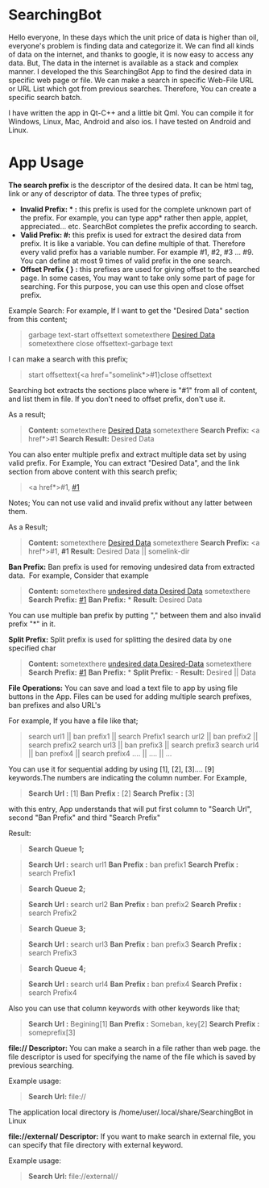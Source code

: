 # SearchingBot

Hello everyone, In these days which the unit price of data is higher than oil, everyone's problem is finding data and categorize it. We can find all kinds of data on the internet, and thanks to google, it is now easy to access any data. But, The data in the internet is available as a stack and complex manner. I developed the this SearchingBot App to find the desired data in specific web page or file. We can make a search in specific Web-File URL or URL List which got from previous searches. Therefore, You can create a specific search batch.

I have written the app in Qt-C++ and a little bit Qml. You can compile it for Windows, Linux, Mac, Android and also ios. I have tested on Android and Linux.

# App Usage

**The search prefix** 
is the descriptor of the desired data.  It can be html tag, link or any of descriptor of data. The three types of prefix;
  - **Invalid Prefix: * :** this prefix is used for the complete unknown part of the prefix. For example,  you can type app* rather then apple, applet, appreciated... etc.  SearchBot completes the prefix according to search.
  - **Valid Prefix: #:** this prefix is used for extract the desired data from prefix. It is like a variable. You can define multiple of that. Therefore every valid prefix has a variable number. For example #1, #2, #3 ... #9.  You can define at most 9 times of valid prefix in the one search.
  - **Offset Prefix { } :** this prefixes are used for giving offset to the searched page. In some cases, You may want to take only some part of page for searching. For this purpose, you can use this open and close offset prefix.

Example Search:
For example, If I want to get the "Desired Data" section from this content;

> garbage text-start offsettext sometexthere <a href="somelink-dir">Desired Data</a> sometexthere close offsettext-garbage text

I can make a search with this prefix;

>start offsettext{<a href="somelink*>#1</a>}close offsettext

Searching bot extracts the sections place where is "#1" from all of content, and list them in file. If you don't need to offset prefix, don't use it.

As a result;

>**Content:**  sometexthere <a href="somelink-dir">Desired Data</a> sometexthere
>**Search Prefix:** <a href*>#1</a>
>**Search Result:** Desired Data

You can also enter multiple prefix and extract multiple data set by using valid prefix. For Example, You can extract "Desired Data", and the link section from above content with this search prefix;

><a href*>#1</a>, <a href=#2>#1</a>

Notes; You can not use valid and invalid prefix without any latter between them.

As a Result;

>**Content:** sometexthere <a href="somelink-dir">Desired Data</a> sometexthere
>**Search Prefix:** <a href*>#1</a>, <a ref=#2>#1</a>
>**Result:** Desired Data || somelink-dir

**Ban Prefix:**
Ban prefix is used for removing undesired data from extracted data.  For example, Consider that example

>**Content:** sometexthere <a href="somelink-dir"><span> undesired data </span>Desired Data</a> sometexthere 
>**Search Prefix:** <a href=*>#1</a>
>**Ban Prefix:** <span>*</span>
>**Result:** Desired Data

You can use multiple ban prefix by putting "," between them and also invalid prefix "*" in it.

**Split Prefix:**
Split prefix is used for splitting the desired data by one specified char

>**Content:** sometexthere <a href="somelink-dir"><span> undesired data </span>Desired-Data</a> sometexthere
>**Search Prefix:** <a href=*>#1</a> 
>**Ban Prefix:** <span>*</span> 
>**Split Prefix:** -
>**Result:** Desired || Data


**File Operations:**
You can save and load a text file to app by using file buttons in the App. Files can be used for adding multiple search prefixes, ban prefixes and also URL's

For example, If you have a file like that;

>search url1 || ban prefix1 || search Prefix1
>search url2 || ban prefix2 || search prefix2
>search url3 || ban prefix3 || search prefix3
>search url4 || ban prefix4 || search prefix4
>....        || ....        || ...

You can use it for sequential adding by using [1], [2], [3].... [9] keywords.The numbers are indicating the column number. For Example,

>**Search Url :** [1]
>**Ban Prefix :** [2]
>**Search Prefix :** [3]


with this entry, App understands that will put first column to "Search Url", second "Ban Prefix" and third "Search Prefix"

Result:

>**Search Queue 1;**

>**Search Url :** search url1 
>**Ban Prefix :** ban prefix1 
>**Search Prefix :** search Prefix1

>**Search Queue 2;**

>**Search Url :** search url2 
>**Ban Prefix :** ban prefix2
>**Search Prefix :** search Prefix2

>**Search Queue 3;**

>**Search Url :** search url3 
>**Ban Prefix :** ban prefix3 
>**Search Prefix :** search Prefix3

>**Search Queue 4;**

>**Search Url :** search url4 
>**Ban Prefix :** ban prefix4 
>**Search Prefix :** search Prefix4

Also you can use that column keywords with other keywords like that;

>**Search Url :** Begining[1]
>**Ban Prefix :** Someban, key[2]
>**Search Prefix :** someprefix[3]






**file:// Descriptor:** You can make a search in a file rather than web page. the file descriptor is used for specifying the name of the file which is saved by previous searching.

Example usage:

>**Search Url:** file://<file-name>


The application local directory is /home/user/.local/share/SearchingBot in Linux

**file://external/ Descriptor:** If you want to make search in external file, you can specify that file directory with external keyword.

Example usage:

>**Search Url:** file://external/<file-path>/<file-name>
